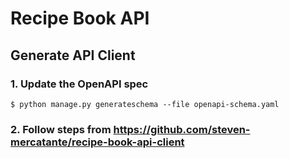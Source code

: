 # Recipe Book API

## Generate API Client
### 1. Update the OpenAPI spec
```
$ python manage.py generateschema --file openapi-schema.yaml
```

### 2. Follow steps from https://github.com/steven-mercatante/recipe-book-api-client